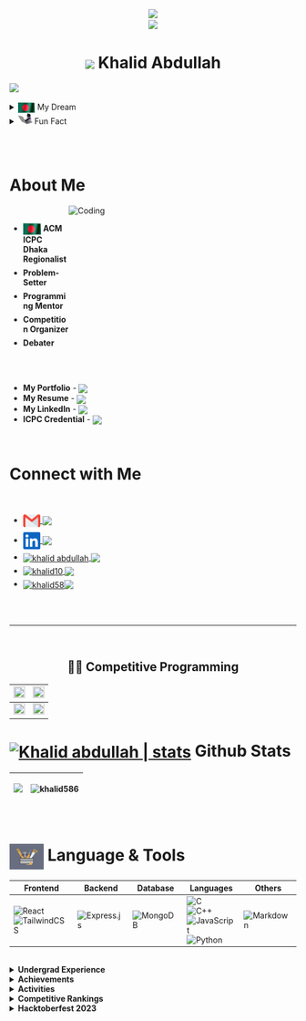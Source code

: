 <p align="center"> <a target="_blank" rel="noopener noreferrer" href="https://i.ibb.co.com/cDnFpGv/file-BOt1-LBjn-Eq6l-YP8-XN6f-UDl-Ab.jpg"><img width="800" src="https://i.ibb.co.com/cDnFpGv/file-BOt1-LBjn-Eq6l-YP8-XN6f-UDl-Ab.jpg"></a> <br>
<a href="https://github.com/DenverCoder1/readme-typing-svg"><img src="https://readme-typing-svg.herokuapp.com?font=Time+New+Roman&color=0BF700&background=FF000000&size=25&center=true&vCenter=true&width=600&height=70&lines=Assalamu+Alaikum;Welcome+to+My+Profile"></a>

<h1 align = "center"> <img src = "https://1.bp.blogspot.com/-qngrm2FfQFM/YDErXYiIDiI/AAAAAAAA3yE/6eUiEF8lxc8Qg--03XFRy5w4PP6ujKipACLcBGAsYHQ/s0/Flag_of_Bangladesh.gif" width = "50px" align = "center"> Khalid Abdullah </h1>

<!-- <br><br> | <img align = "center" src = "https://cdn.dribbble.com/users/1708950/screenshots/4188877/media/6b06a38e84212c55eac1ef33dbd3d318.gif" width = "25px"> | <img align = "center" src = "https://img.shields.io/badge/Fullstack Developer-%2300f.svg?"> |
 -->


<!-- For resume [![Resume](https://img.shields.io/badge/-Resume-success)]()-->

                                                                                                                                                           
[![](https://visitcount.itsvg.in/api?id=khalid586&icon=0&color=11)](https://visitcount.itsvg.in)


<details>
  <summary>
    <img align = "center"  src = "assets/BD%20waving%20flag.gif" width = "30px"> My Dream
  </summary>
  <ul>
      <li><i> Representing <img align = "center"  src = "assets/BD%20waving%20flag.gif" width = "30px"><b> Bangladesh </b> at the <img src ="images.png" height = "20px" width = "25px" align = "center"> GLOBAL Arena and wave the Flag <img align = "center" src = "assets/BD%20waving%20flag.gif" width = "30px"></i>
      
  </ul>
</details>

<details>
  <summary>
    <img src="assets/typing%20cat.gif" width = "25px" height = "20px"  data-animated-image="" > Fun Fact
  </summary>
You don't need money to give a star <img src = "https://cdn.dribbble.com/users/1708950/screenshots/4188877/media/6b06a38e84212c55eac1ef33dbd3d318.gif" width = "27px" align = "center"> <br> If you  like my readme , give it a star <img align = "center" src = "https://cdn.dribbble.com/users/193260/screenshots/2658632/animated_stars.gif" width = "27px"> <br> 😉😉
</details>

<br><br>

<div>
 
# About Me 
  <img align="right" alt="Coding" width="400px" height="250px" src="https://cdn.dribbble.com/users/1618311/screenshots/7078466/media/0e691bf24a50a4fad22b5dce9d415213.gif"> 
  <br>
  

  <ul>
    <li style="margin-bottom: 7px;"><b> <img align = "center" src = "assets/BD%20waving%20flag.gif" width = "32px" height = "20px" > ACM ICPC Dhaka Regionalist</b> 
    <li style="margin-bottom: 7px;"><b>Problem-Setter</b>
    <li style="margin-bottom: 7px;"><b> Programming Mentor</b>
    <li style="margin-bottom: 7px;"><b>Competition Organizer </b>
    <!-- <li style="margin-bottom: 7px;"><img align="center" alt="YouTube" width="25px" height = "20px" src="assets/youtube.png"><b> <img align = "center" src = "https://img.shields.io/badge/Content Creator-grey.svg?"></b> -->
    <li style="margin-bottom: 7px;"><b> Debater</b>
  </ul> 
 <br><br>

- **My Portfolio** - [<img align = "center" src = "https://img.shields.io/badge/Portfolio-white.svg?" width = "60">](https://khalid-abdullah.netlify.app)
- **My Resume** - <a href = "https://drive.google.com/file/d/1YVUVm7J25rVit7gPR744tloDiokBKc2L/view?fbclid=IwZXh0bgNhZW0CMTEAAR3QKKmsK5mRj_tzLK09RRvkth9oEjOlL6Rpha8DlbOfTRFo3WP-CVNP8i4_aem_cHBXjc5-_i5QpRot7W15tg"><img align = "center" src = "https://img.shields.io/badge/Khalid Abdullah -%23E60023.svg?"></a>
- **My LinkedIn** - <a href = "https://www.linkedin.com/in/khalid-abdullah10/"><img src = "https://img.shields.io/badge/Khalid Abdullah-%230077B5.svg?logo=linkedin&logoColor=white" align = "center"> </a>
- **ICPC Credential** - <a href = "https://icpc.global/ICPCID/DCRIAR9MRAEU"> <img align = "center" src = "https://img.shields.io/badge/ ACM ICPC-%231877F2.svg?" width = "60"></a>

</div>

<br>

<div>

# Connect with Me

  <br>
<ul>
  <li style="margin-bottom: 5px;"> <a href = "mailto:iamkhalidabd@gmail.com"><img align="center" alt="Khalid abdullah | Gmail" width="30px"  src="gmail.png" /> <img align = "center" src = "https://img.shields.io/badge/iamkhalidabd@gmail.com-%23E60023.svg?"></a>
  <li style="margin-bottom: 5px;"> <a href = "https://www.linkedin.com/in/khalid-abdullah-47b655190/"> <img align="center" alt="Khalid abdullah | LinkedIn" width="30px" src="linkedin.svg"> <img src = "https://img.shields.io/badge/Khalid Abdullah-%230077B5.svg?logo=linkedin&logoColor=white" align = "center"></a>      
  <li style="margin-bottom: 5px;"> <a href="https://fb.com/profile.php?id=100008925970800" target="blank"><img align="center" src="https://raw.githubusercontent.com/rahuldkjain/github-profile-readme-generator/master/src/images/icons/Social/facebook.svg" alt="khalid abdullah" width="30" />  <img align = "center" src = "https://img.shields.io/badge/Khalid Abdullah-%231877F2.svg?logo=Facebook&logoColor=white">  </a>
  <li style="margin-bottom: 5px;"><a href="https://codeforces.com/profile/khalid10" target="blank"><img align="center" src="https://raw.githubusercontent.com/rahuldkjain/github-profile-readme-generator/master/src/images/icons/Social/codeforces.svg" alt="khalid10" height="30" width="40" /> <img align = "center" src = "https://img.shields.io/badge/Codeforces-%23FFE953.svg?"></a>
  <li style="margin-bottom: 5px;"><a href="https://www.leetcode.com/khalidcomilla58
  " target="blank"><img align="center" src="https://raw.githubusercontent.com/rahuldkjain/github-profile-readme-generator/master/src/images/icons/Social/leet-code.svg" alt="khalid58" height="30" width="40" /><img align = "center" src = "https://img.shields.io/badge/Leetcode-%23E34F26.svg?"></a>
</ul>
</div>

<br><br>


<!-- |Preview|Project Name|Frontend|Authentication|Backend|Database|Links|
|-|-|-|-|-|-|-|
|<img align = "center" src ="https://i.ibb.co/6wW4Mwk/Screenshot-81.png" height = "40px" width = "65px">|<b>Tourist</b>|![React](https://img.shields.io/badge/react-%2320232a.svg?style=flat&logo=react&logoColor=%2361DAFB)<br> ![TailwindCSS](https://img.shields.io/badge/tailwindcss-%2338B2AC.svg?style=flat&logo=tailwind-css&logoColor=white)| ![Firebase](https://img.shields.io/badge/firebase-%23039BE5.svg?style=flat&logo=firebase)|![Express.js](https://img.shields.io/badge/express.js-%23404d59.svg?style=flat&logo=express&logoColor=%2361DAFB)| ![MongoDB](https://img.shields.io/badge/MongoDB-%234ea94b.svg?style=flat&logo=mongodb&logoColor=white)  | [Source Code](https://github.com/khalid586/Tourist) <br><br> [Live website](https://tourist-fa667.web.app)|
|<img align = "center" src ="https://i.ibb.co/Xs3LJRH/Screenshot-90.png" height = "40px" width = "65px">|    <b>Books Buy</b>|![React](https://img.shields.io/badge/react-%2320232a.svg?style=flat&logo=react&logoColor=%2361DAFB)<br> ![TailwindCSS](https://img.shields.io/badge/tailwindcss-%2338B2AC.svg?style=flat&logo=tailwind-css&logoColor=white)| ![Firebase](https://img.shields.io/badge/firebase-%23039BE5.svg?style=flat&logo=firebase)|![Express.js](https://img.shields.io/badge/express.js-%23404d59.svg?style=flat&logo=express&logoColor=%2361DAFB)| ![MongoDB](https://img.shields.io/badge/MongoDB-%234ea94b.svg?style=flat&logo=mongodb&logoColor=white)  | [Source Code](https://github.com/khalid586/Books-buy) <br><br> [Live website](https://books-buy1.web.app/)| -->
<!-- 
### Frontend projects (React)
|Preview|Project Name|Frontend|Authentication|Links|
|-|-|-|-|-|
|<img align = "center" src ="https://i.ibb.co/9hqFbcC/Screenshot-83.png" height = "40px" width = "65px">|<b>Estate</b>|![React](https://img.shields.io/badge/react-%2320232a.svg?style=flat&logo=react&logoColor=%2361DAFB)<br> ![TailwindCSS](https://img.shields.io/badge/tailwindcss-%2338B2AC.svg?style=flat&logo=tailwind-css&logoColor=white)| ![Firebase](https://img.shields.io/badge/firebase-%23039BE5.svg?style=flat&logo=firebase)| [Source Code](https://github.com/khalid586/Estate) <br><br>[Live website](https://real-estate-auth-b141a.web.app/)|
|<img align = "center" src ="https://i.ibb.co/PxFTDQg/Screenshot-85.png" height = "40px" width = "65px">|<b>Books of Khalid</b>|![React](https://img.shields.io/badge/react-%2320232a.svg?style=flat&logo=react&logoColor=%2361DAFB)<br> ![TailwindCSS](https://img.shields.io/badge/tailwindcss-%2338B2AC.svg?style=flat&logo=tailwind-css&logoColor=white)| - | [Source Code](https://github.com/khalid586/Books-of-Khalid) <br><br>[Live website](https://books-of-khalid.netlify.app/)|
|<img align = "center" src ="https://i.ibb.co/Y7j5Kfs/Screenshot-84.png" height = "40px" width = "65px">|<b>Book My Recipe</b>|![React](https://img.shields.io/badge/react-%2320232a.svg?style=flat&logo=react&logoColor=%2361DAFB)<br> ![TailwindCSS](https://img.shields.io/badge/tailwindcss-%2338B2AC.svg?style=flat&logo=tailwind-css&logoColor=white)| - | [Source Code](https://github.com/khalid586/Book-My-Recipe) <br><br>[Live website](https://book-my-recipe.netlify.app/)|

### Frontend projects (Javascript)
|Preview|Project Name|Description|Frontend|Links|
|-|-|-|-|-|
|<img align = "center" src ="https://github.com/khalid586/Book-My-Seat/raw/main/demo/Overview.gif" height = "40px" width = "65px">|<b>Book my seat</b>|A bus ticket booking app demo created using javascript|![TailwindCSS](https://img.shields.io/badge/tailwindcss-%2338B2AC.svg?style=flat&logo=tailwind-css&logoColor=white) <br> ![JavaScript](https://img.shields.io/badge/javascript-%23323330.svg?style=flat&logo=javascript&logoColor=%23F7DF1E)|[Source Code](https://github.com/khalid586/Book-My-Seat) <br><br>[Live website](https://khalid586.github.io/Book-My-Seat)| -->

<hr>
<br>

<h2 align="center">👨‍💻 Competitive Programming </h2>

|<a href="https://github.com/khalid586/Competitive-programming-Topics" title="Competitive Programming Topics"><img width = "100%" height="100%" src="https://github-readme-stats.vercel.app/api/pin/?username=khalid586&repo=Competitive-programming-Topics&theme=buefy&border_color=61dafb&border_radius=10"></a>|<a href="https://github.com/khalid586/CSES-Problemset-Solutions" title="CSES Problemset"><img height="100%"  width = "100%" src="https://github-readme-stats.vercel.app/api/pin/?username=khalid586&repo=CSES-Problemset-Solutions&theme=buefy&border_color=61dafb&border_radius=10"></a>|
|-|-|
|<a href="https://github.com/khalid586/Competitive-Programming-Book-4" title="Competitive Programming Book 4"><img width = "100%" height="100%" src="https://github-readme-stats.vercel.app/api/pin/?username=khalid586&repo=Competitive-Programming-Book-4&theme=buefy&border_color=61dafb&border_radius=10"></a>|<a href="https://github.com/khalid586/Problem-Setting" title="Problem Setting"><img height="100%"  width = "100%" src="https://github-readme-stats.vercel.app/api/pin/?username=khalid586&repo=Problem-Setting&theme=buefy&border_color=61dafb&border_radius=10"></a>|

<!-- <br/><br/><br/><br/><br/><br/>
<div width="100%" align="center"><a align="left" href="https://github.com/mdsajalcse/Explore-JavaScript" title="JavaScript"><img align="left" height="115" src="https://github-readme-stats.vercel.app/api/pin/?username=mdsajalcse&repo=Explore-JavaScript&theme=react&border_color=61dafb&border_radius=10"></a><a align="right" href="https://github.com/mdsajalcse/C-Programming-Math-Functions" title="C-Programming-Math-Functions"><img align="right" height="115" src="https://github-readme-stats.vercel.app/api/pin/?username=mdsajalcse&repo=C-Programming-Math-Functions&theme=react&border_color=61dafb&border_radius=10"></a> -->

<div>

# [<img align="center" alt="Khalid abdullah | stats" width="65px" src="https://cdn.dribbble.com/users/72535/screenshots/2630779/data_visualization_by_jardson_almeida.gif">]() Github Stats

<table>
      <thead>
            <tr>
                  <th>
                        <p align="center"><img src="https://github-readme-streak-stats.herokuapp.com/?user=khalid586&theme=buefy&hide_border=false"></p>
                  </th>
                  <th>
                        <p align="center"><img src="https://github-readme-stats.vercel.app/api?username=khalid586&show_icons=true&theme=buefy&locale=en"&include_all_commits=false&count_private=true" alt="khalid586"> </p>
                  </th>
            </tr>
      </thead>
</table>

</div>

<br>


# [<img align="center" alt="Khalid abdullah | ICPC" width="60px" src="assets/Tools 2.gif">]() Language & Tools



|Frontend|Backend|Database|Languages|Others|
|-|-|-|-|-|
|![React](https://img.shields.io/badge/react-%2320232a.svg?style=flat&logo=react&logoColor=%2361DAFB)<br> ![TailwindCSS](https://img.shields.io/badge/tailwindcss-%2338B2AC.svg?style=flat&logo=tailwind-css&logoColor=white)<br>|![Express.js](https://img.shields.io/badge/express.js-%23404d59.svg?style=flat&logo=express&logoColor=%2361DAFB)|  ![MongoDB](https://img.shields.io/badge/MongoDB-%234ea94b.svg?style=flat&logo=mongodb&logoColor=white) | ![C](https://img.shields.io/badge/c-%2300599C.svg?style=flat&logo=c&logoColor=white)<br> ![C++](https://img.shields.io/badge/c++-%2300599C.svg?style=flat&logo=c%2B%2B&logoColor=white)<br>![JavaScript](https://img.shields.io/badge/javascript-%23323330.svg?style=flat&logo=javascript&logoColor=%23F7DF1E)<br>![Python](https://img.shields.io/badge/python-3670A0?style=flat&logo=python&logoColor=ffdd54)<br>|![Markdown](https://img.shields.io/badge/markdown-%23000000.svg?style=flat&logo=markdown&logoColor=white)|

<br>



<details>
<summary><b> Undergrad Experience</b></summary>

<h1> <img align = "center" alt = "academic" src = "assets/green stat.gif"  width="60px" height = "45px"> </h1>
  <img align="right" alt="Coding" width="400px" height="280px" src="assets/new.gif">
  <p> <b>Brief</b> </p>

- **Participated in ICPC Asia Dhaka regional 3 times**
- **Solved 1000+ algorithmic problems** on various coding platforms
- **Participated in 50+ Online Programming Competitions**
- **Problemsetter at Junior IUPC**
- **Organizer at BAIUST CSE FEST (programming contest)**
- **Mentored Programmers of our campus**
- **Conducted Workshops** for 1<sup>st</sup> and 2<sup>nd</sup> year students

</ul>

<br>

<b>Details</b>
|Events|Reference|
|-----|---------|
|Represented my <img align="center" alt="Baiust" width="25px" height = "20px" src="assets/baiustLogo.jpg"> <b>Institution </b> at <b>6x Onsite National Programming Competitions</b> <br>which includes <b>`3x`   <img align="center" width="23px" height = "18" src = "images.png"> `ICPC Asia Dhaka Regional` Contest </b>|<a href = "https://icpc.global/ICPCID/DCRIAR9MRAEU"> <img align = "center" src = "https://img.shields.io/badge/ ICPC Credential-%231877F2.svg?" width = "100px"></a>|
|<b> Solved 1000+ algorithmic problems </b>on various coding platforms| <a href = "https://www.stopstalk.com/user/profile/khalid58"> <b> <img align = "center" src = "https://img.shields.io/badge/Stats-%231877F2.svg?"> </b></a>|
|Participated in <b>50+ Online Programming Competitions |<a href = "https://www.stopstalk.com/user/profile/khalid58"> <img align = "center" src = "https://img.shields.io/badge/Stats-%231877F2.svg?"> </b></a>|
|<a href = "https://toph.co/arena?practice=64765afcd47a320767c000cf#!/p/6473fe50d47a320767bfcdb8"><img align = "center" src = "https://img.shields.io/badge/Problemsetter-%23E60023.svg?"></a> </b>at <img align="center" alt="Toph" width="30px" src="emblem_120p.png"> Junior Intra University Programming Contest(IUPC) which included resposibilites such as Preparing <a href = "https://github.com/khalid586/Problem-Setting/tree/main/Problem%20statements">Problem statements </a>, Writing <a href = "https://github.com/khalid586/Problem-Setting/tree/main/Solutions">Solutions </a> and <a href = "https://github.com/khalid586/Problem-Setting/tree/main/Test%20cases"> Test Cases  </a>|<a href = "https://toph.co/arena?practice=64765afcd47a320767c000cf#!/p/6473fe50d47a320767bfcdb8"> <img align = "center" src = "https://img.shields.io/badge/C. Save money and F. Evenly Divisible-%231877F2.svg?"></a>|
|<a href = "https://www.facebook.com/baiustcomputerclub/photos/gm.734216524476714/3099076147021157/"><img align = "center" src = "https://img.shields.io/badge/Organizer-%23E60023.svg?"></a> at <img align="center" alt="CSE Fest" width="40px" height = "25px" src="assets/cse fest.jpg"> BAIUST CSE FEST<br>(Programming Contest)|<a href = "https://www.facebook.com/baiustcomputerclub/photos/gm.734216524476714/3099076147021157/"><img align = "center" src = "https://img.shields.io/badge/Contest Announcement-%231877F2.svg?"></a>|
|<a href = "https://youtube.com/shorts/QUJsoGkkiaM"><img align = "center" src = "https://img.shields.io/badge/Mentored-%23E60023.svg?"></a> Programmers of our campus|<a href = "https://youtube.com/shorts/QUJsoGkkiaM"><img align = "center" width="40px" height = "25px" src = "assets/teach.png"> <img align = "center" src = "https://img.shields.io/badge/Glimpse-%2300f.svg?"></a>|
<hr>


</details>


<details>
<summary> <b>Achievements</b> </summary>


<h1> <img align="center" alt="academics" width="60px" height = "40px" src="assets/stat.gif"> <a href = "http://www.github.com/khalid586"> <img align = "center" src = "https://img.shields.io/badge/Achievements-%2300f.svg?style=flat" width = "150px"></a> </h1>

<img  align = "right" alt="Coding" width="400px" height="200px" src="https://cdn.dribbble.com/users/1959912/screenshots/6464044/content_creator_dribbble.gif">

<p> <b>Brief</b> </p>

- <img src = "assets/BD%20waving%20flag.gif" width = "30px" height = "20px"  align = "center"> Ranked `81`<sup>st</sup> in a GLOBAL coding competition
- One of the Top Performers of <b>OOP and Data Structure & Algorithms course
- Ranked `189` <sup>th</sup></b> at Higher Secondary Certificate(HSC) Exam <br>2019 (Comilla Board)
- Ranked <b>`23`<sup>rd</sup> </b>at Physics Olympiad 2018 , Comilla Region<br>(Higher Secondary Division) and Qualified for the National Round

<br>
<p> <b>Details</b> </p>

|Events|Reference|
|------|---------|
|Ranked <b> <a href = "https://www.codechef.com/rankings/OCT21C?filterBy=Country%3DBangladesh&itemsPerPage=100&order=asc&page=1&sortBy=rank "><img align = "center" src = "https://img.shields.io/badge/81-%23E60023.svg?style=flat"></a> <sup> st </sup> </b>(out of 20000+ registered participants) at codechef October challenge 2021|<a href = "https://www.codechef.com/rankings/OCT21C?filterBy=Country%3DBangladesh&itemsPerPage=100&order=asc&page=1&sortBy=rank "> <b><img align = "center" src = "https://img.shields.io/badge/Standings-%231877F2.svg?"></b> </a>|
|Ranked <b><a href = "https://allrezultbd.files.wordpress.com/2019/12/hsc-scholarship-2019-final.pdf" alt = Ranklist> <img align = "center" src = "https://img.shields.io/badge/189-%23E60023.svg?style=flat"></a> <sup>th</sup></b> at Higher Secondary Certificate(HSC) Exam <br>2019 (Comilla Board)|<a href = "https://allrezultbd.files.wordpress.com/2019/12/hsc-scholarship-2019-final.pdf" alt = Ranklist>  <b><img align = "center" src = "https://img.shields.io/badge/Ranking-%231877F2.svg?"> </b></a>|

</details>

<details>
<summary><b>Activities</b></summary>


<h1> <img align="center" alt="Activities" width="60px" src = "https://cdn.dribbble.com/users/2459439/screenshots/5314041/gamerpeople1_3.gif"> <a href = "http://www.github.com/khalid586"> <img src = "https://img.shields.io/badge/Activities-%23Clojure.svg?style=flat" align = "center" width = "90px"></a> </h1>

<img  align = "right" alt="Coding" width="400px" height="250px" src="https://cdn.dribbble.com/users/1138721/screenshots/10809828/media/478d32b2e65c8c3194b7f2154e179231.gif">

<p> <b>Brief</b> </p>

- **Participated in Debate Competition**
- **Semi-finalist at Robo Soccer Competition**
- **Participated in Global Coding Contests such as Google Kickstart, CodeJam, and Facebook HackerCup**
- **Participated in Several Online Hackathons**

        

<br>

<p> <b>Details</b> </p>

|Events|Reference|
|------|---------|
|<b>Represented my Department at the Inter Department Debate Competition </b>|<a href = "https://github.com/khalid586/khalid586/blob/main/assets/Debate.gif"><b> <img align="center" alt="Debate" width="40px" height = "25px" src="assets/Debate.gif"><img align = "center" src = "https://img.shields.io/badge/Glimpse of an Argument-%231877F2.svg?"></b></a>|
|Represented my Department at the <b>Intra University Robo Soccer Competition</b> and <b>reached the Semi-Finals</b>| <a href = "https://youtube.com/shorts/G7kZ1D6HHao"><img align = "center" src = "assets/robo soccer.png" width="40px" height = "25px"> <img align = "center" src = "https://img.shields.io/badge/Glimpse-%2300f.svg?"></a>|


</details>

<details>
<summary><b>Competitive Rankings</b></summary>

# <img align="center" alt="Achievements" width="60px" src="https://cdn.dribbble.com/users/3593/screenshots/2475280/linechart.gif"> <a href = "https://github.com/khalid586"> <img align = "center" src = "https://img.shields.io/badge/Competitive Rankings-%23E60023.svg?style=flat" width = "200px"> </a> <img align = "center" src = "assets/BD%20waving%20flag.gif" width = "45px" height = "30px">

<img  align = "right" alt="Coding" width="400px" height="250px" src="https://cdn.dribbble.com/users/1959912/screenshots/6463995/competition_dribbble.gif">

- <img src = "assets/BD%20waving%20flag.gif" width = "30px" height = "20px"  align = "center"> Ranked <b>`81`<sup> st </sup> </b> in Codechef October Challenge 2021
- <img src = "assets/BD%20waving%20flag.gif" width = "30px" height = "20px"  align = "center"> Ranked `127`<sup>th</sup> in ICPC Asia Regional 2021 Onsite Round
- <img src = "assets/BD%20waving%20flag.gif" width = "30px" height = "20px"  align = "center"> Ranked `131`<sup>st</sup> in ICPC Asia Dhaka Regional 2022 Onsite Round
- <img src = "assets/BD%20waving%20flag.gif" width = "30px" height = "20px"  align = "center"> Ranked <b>`268`<sup>th</sup>(out of 1700+ registered teams) in ICPC Asia Dhaka Regional online preli 2021 and qualified for Onsite Round
- <img src = "assets/BD%20waving%20flag.gif" width = "30px" height = "20px"  align = "center"> Ranked `398`<sup>th</sup>(out of 1600+ registered teams) in ICPC Asia Dhaka Regional online preli 2022 and qualified for Onsite Round
- <img src = "assets/BD%20waving%20flag.gif" width = "30px" height = "20px"  align = "center"> Ranked  <b>`614`<sup>th</sup> (out of 5000+ registered participants) in <br>Codechef Code senso 
- <img src = "assets/BD%20waving%20flag.gif" width = "30px" height = "20px" align = "center"> Ranked <b> `3428`<sup>th</sup>(out of 8500+ registered participants) in <br>Codeforces Round 773 (Div. 2)
- Ranked <b>`4`<sup>th</sup></b> at Intra University LFR competition

    
    
</ul>


### <img align = "center" alt="Coding" width="45px" src="https://cdn.dribbble.com/users/1138721/screenshots/10809828/media/478d32b2e65c8c3194b7f2154e179231.gif"> <a href = "https://github.com/khalid586"> <img align = "center" src = "https://img.shields.io/badge/Onsite Contest-%23E60023.svg?style=flat" width = "120px"></a>

|Organizer| Contest Title                                                                                                                                                                                                    | Host | Rank | QUALIFIED Participants | Solved <br>Problems | Result                                                                                                                                                                        | Standings                                                                                                                                                                 |
|--------|------------------------------------------------------------------------------------------------------------------------------------------------------------------------------------------------------------------|------|------|------------------------|---------------------|-------------------------------------------------------------------------------------------------------------------------------------------------------------------------------|---------------------------------------------------------------------------------------------------------------------------------------------------------------------------|
| <img align="center" alt="ICPC" width="45px" height = "35px" src = "images.png"> | <img align = "center" src = "https://1.bp.blogspot.com/-qngrm2FfQFM/YDErXYiIDiI/AAAAAAAA3yE/6eUiEF8lxc8Qg--03XFRy5w4PP6ujKipACLcBGAsYHQ/s0/Flag_of_Bangladesh.gif" width = "35px"> ICPC Asia Dhaka Regional 2023 | BUBT | 143  | 224                    | 3                   | <img align="center" alt="ICPC" width="33px" height = "22px" src = "images.png"> Honourable Mention | <a href = "https://bapsoj.org/contests/icpc-dhaka-regional-site-2023/standings"> <img align = "center" src = "https://img.shields.io/badge/143-%23E60023.svg?style=flat"></a> |
| <img align="center" alt="ICPC" width="45px" height = "35px" src = "images.png"> | <img align = "center" src = "https://1.bp.blogspot.com/-qngrm2FfQFM/YDErXYiIDiI/AAAAAAAA3yE/6eUiEF8lxc8Qg--03XFRy5w4PP6ujKipACLcBGAsYHQ/s0/Flag_of_Bangladesh.gif" width = "35px"> ICPC Asia Dhaka Regional 2022 | GUB  | 131  | 162                    | 2                   | <img align="center" alt="ICPC" width="33px" height = "22px" src = "images.png"> Honourable Mention | <a href = "https://algo.codemarshal.org/contests/dhaka-22/standings"> <img align = "center" src = "https://img.shields.io/badge/131-%23E60023.svg?style=flat"></a>            |
| <img align="center" alt="ICPC" width="45px" height = "35px" src = "images.png"> | <img align = "center" src = "https://1.bp.blogspot.com/-qngrm2FfQFM/YDErXYiIDiI/AAAAAAAA3yE/6eUiEF8lxc8Qg--03XFRy5w4PP6ujKipACLcBGAsYHQ/s0/Flag_of_Bangladesh.gif" width = "30px"> ICPC Asia Dhaka Regional 2021 | BUBT | 127  | 165                    | 2                   | <img align="center" alt="ICPC" width="33px" height = "22px" src = "images.png"> Honourable Mention | <a href = "https://algo.codemarshal.org/contests/dhaka-21-main/standings"><b><img align = "center" src = "https://img.shields.io/badge/127-%23E60023.svg?style=flat"></a>     |
|<img align="center" alt="ICPC" width="45px" height = "35px" src="assets/sust_iupc.PNG"> | Inter University Programming Contest                                                                                                                                                                             | SUST | 80   | 120          | 1                   | 💹 **Rating increased by 100+** | [<img align = "center" src = "https://img.shields.io/badge/80-%23E60023.svg?style=flat">](https://toph.co/c/sust-inter-university-2023/standings)                             |


### <img align = "center" alt="Coding" width="45px" src="https://cdn.dribbble.com/users/1138721/screenshots/10809828/media/478d32b2e65c8c3194b7f2154e179231.gif"><a href = "https://github.com/khalid586"> <img align = "center" src = "https://img.shields.io/badge/Online Contest-%23E60023.svg?style=flat" width = "120px"> </a>

| Organizer                                                                               | Contest Title                             | Rank | Registered participants |Result| Standings                                                                                                                                                                                                                     |
|-----------------------------------------------------------------------------------------|-------------------------------------------|------|-------------------------|------|-------------------------------------------------------------------------------------------------------------------------------------------------------------------------------------------------------------------------------|
| <img align="center" alt="ICPC" width="45px" height = "35px" src = "images.png">            | ICPC Asia Dhaka Regional 2023 Preliminary | 202  | 2400+                   |✅ **Qualified to Regional Round**| |                                                                                                                                                                                                                              |
| <img align="center" alt="ICPC" width="45px" height = "35px" src = "images.png">            | ICPC Asia Dhaka Regional 2022 Preliminary | 398  | 1600+                   |✅ **Qualified to Regional Round**| <a href = "https://algo.codemarshal.org/contests/icpc-dhaka-22-preli/standings?page=2"> <b><img align = "center" src = "https://img.shields.io/badge/398-%23E60023.svg?style=flat"></a>                                       |
| <img align="center" alt="ICPC" width="45px" height = "35px" src = "images.png">            | ICPC Asia Dhaka Regional 2021 Preliminary | 268  | 1700+                   |✅ **Qualified to Regional Round**| <a href = "https://algo.codemarshal.org/contests/icpc-dhaka-21-preli/standings?page=2"><img align = "center" src = "https://img.shields.io/badge/268-%23E60023.svg?style=flat"></a>                                           |
| <img align="center" alt="ICPC" width="45px" height = "35px" src="assets/codechef2.jpg"> | Codechef October Challenge 2021           | 81   | 20000+                  |💹 **Rating increased 80+** | <a href = "https://www.codechef.com/rankings/OCT21C?filterBy=Country%3DBangladesh&itemsPerPage=100&order=asc&page=1&sortBy=rank "><img align = "center" src = "https://img.shields.io/badge/81-%23E60023.svg?style=flat"></a> |
| <img align="center" alt="ICPC" width="45px" height = "35px" src="assets/codechef2.jpg"> | Codechef Code senso                       | 614  | 5000+                   |💹 **Rating increased 50+** | <a href = "https://www.codechef.com/rankings/CSNS21C?filterBy=Country%3DBangladesh&itemsPerPage=100&order=asc&page=1&sortBy=rank"><img align = "center" src = "https://img.shields.io/badge/614-%23E60023.svg?style=flat"></a> |


</details>

<details>
<summary>Hacktoberfest 2023</summary>

[![An image of @khalid586's Holopin badges, which is a link to view their full Holopin profile](https://holopin.me/khalid586)](https://holopin.io/@khalid586)

</details>

<br>


<!-- ![React](https://img.shields.io/badge/react-%2320232a.svg?style=flat&logo=react&logoColor=%2361DAFB) ![TailwindCSS](https://img.shields.io/badge/tailwindcss-%2338B2AC.svg?style=flat&logo=tailwind-css&logoColor=white) ![Threejs](https://img.shields.io/badge/threejs-black?style=flat&logo=three.js&logoColor=white) ![Pandas](https://img.shields.io/badge/pandas-%23150458.svg?style=flat&logo=pandas&logoColor=white) ![NumPy](https://img.shields.io/badge/numpy-%23013243.svg?style=flat&logo=numpy&logoColor=white) ![C#](https://img.shields.io/badge/c%23-%23239120.svg?style=flat&logo=c-sharp&logoColor=white) ![PHP](https://img.shields.io/badge/php-%23777BB4.svg?style=flat&logo=php&logoColor=white)![Netlify](https://img.shields.io/badge/netlify-%23000000.svg?style=flat&logo=netlify&logoColor=#00C7B7)![.Net](https://img.shields.io/badge/.NET-5C2D91?style=flat&logo=.net&logoColor=white)  -->


<!--

### 🔝 Top Contributed Repo
![](https://github-contributor-stats.vercel.app/api?username=khalid586&limit=5&theme=tokyonight&combine_all_yearly_contributions=true)
-->

<!--
## 🏆 GitHub Trophies
![](https://github-profile-trophy.vercel.app/?username=khalid586&theme=radical&no-frame=false&no-bg=true&margin-w=4)

<p align = "center"><img  width="400" height="200" src="https://cdn.dribbble.com/users/1162077/screenshots/3848914/media/7ed7d5ca074b48b328150e5a231e8d1f.gif">
</p>

<img align="right" alt="Coding" width="350" height="240" src="https://www.lambdatest.com/resources/images/news24.gif">
<img src="https://cdn.dribbble.com/users/1162077/screenshots/3848914/media/7ed7d5ca074b48b328150e5a231e8d1f.gif" width="30" data-animated-image="" >
// Most used language
![](https://github-readme-stats.vercel.app/api/top-langs/?username=khalid586&theme=chartreuse-dark&hide_border=false&include_all_commits=false&count_private=false&layout=compact)

<img src = "https://img.shields.io/badge/Activities-white.svg?style=flat" width = "100px">

-->


<!--
![](https://github-readme-stats.vercel.app/api/top-langs/?username=khalid586&theme=midnight-purple&hide_border=false&include_all_commits=true&count_private=true&layout=compact)

<img width = "500px" src = "https://github-readme-stats.vercel.app/api?username=khalid586&theme=midnight-purple&hide_border=false&include_all_commits=false&count_private=true")


    Projects section has to be added soon
    portfolio
-->
